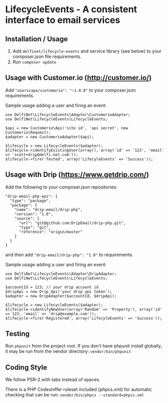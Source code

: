 LifecycleEvents - A consistent interface to email services
==========================================================

Installation / Usage
--------------------

1. Add `delfinet/lifecycle-events` and service library (see below) to your composer.json file requirements.
3. Run `composer update`


Usage with Customer.io (http://customer.io/)
--------------------------------------------

Add `"userscape/customerio": "~1.0.0"` to your composer.json requirements.

Sample usage adding a user and firing an event:

```
use DelfiNet\LifecycleEvents\Adapter\CustomerioAdapter;
use DelfiNet\LifecycleEvents\LifecycleEvents;

$api = new Customerio\Api('site id', 'api secret', new Customerio\Request);
$adapter = new CustomerioAdapter($api);

$lifecycle = new LifecycleEvents($adapter);
$lifecycle->identifyExistingUser(array(), array('id' => '123', 'email' => 'scott+drip@delfi-net.com'));
$lifecycle->fire('Tested', array('LifecyleEvents' => 'Success'));
```


Usage with Drip (https://www.getdrip.com/)
------------------------------------------

Add the following to your composer.json repositories:

```
"drip-email-php-api": {
  "type": "package",
  "package": {
	"name": "drip-email/drip-php",
	"version": "1.0",
	"source": {
	  "url": "git@github.com:DripEmail/drip-php.git",
	  "type": "git",
	  "reference": "origin/master"
	}
  }
}
```

and then add `"drip-email/drip-php": "1.0"` to requirements.

Sample usage adding a user and firing an event:

```
use DelfiNet\LifecycleEvents\Adapter\DripAdapter;
use DelfiNet\LifecycleEvents\LifecycleEvents;

$accountId = 123; // your drip account id
$dripApi = new Drip_Api('your drip api token');
$adapter = new DripAdapter($accountId, $dripApi);

$lifecycle = new LifecycleEvents($adapter);
$lifecycle->identifyNewUser(array('Random' => 'Property'), array('id' => 123, 'email' => 'drip@example.com'));
$lifecycle->fire('Registered', array('LifecyleEvents' => 'Success'));
```


Testing
-------

Run `phpunit` from the project root. If you don't have phpunit install globally,
it may be run from the vendor directory: `vendor/bin/phpunit`


Coding Style
------------

We follow PSR-2 with tabs instead of spaces.

There is a PHP Codesniffer ruleset included (phpcs.xml) for automatic checking that can be run: `vendor/bin/phpcs --standard=phpcs.xml`
